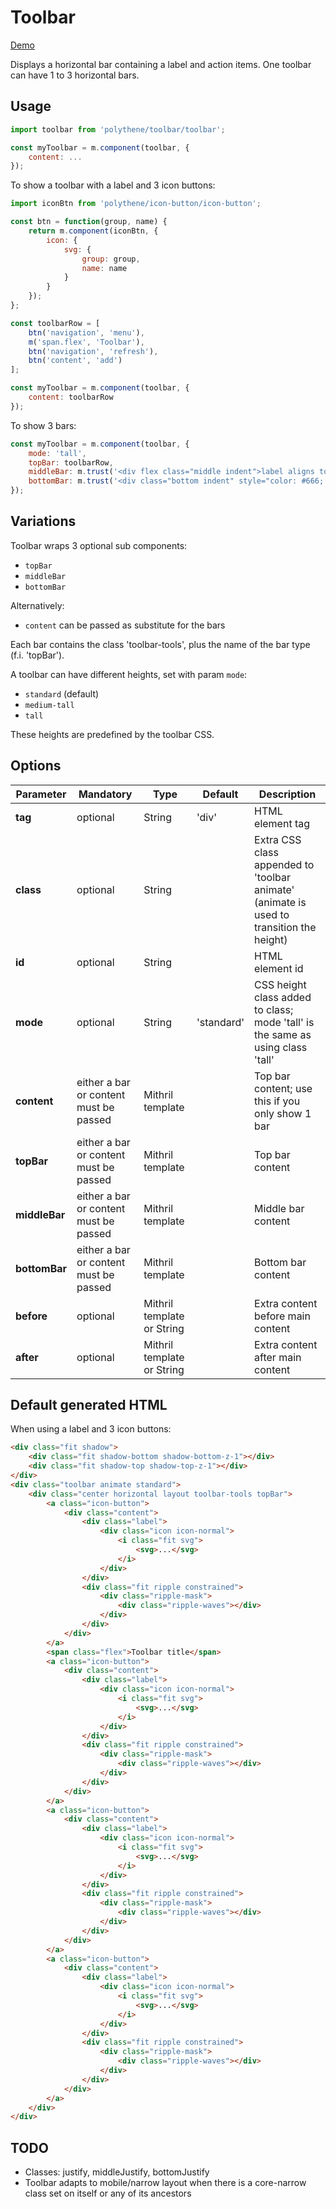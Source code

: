 # Toolbar

<a class="btn-demo" href="http://arthurclemens.github.io/Polythene-examples/index.html#/toolbar">Demo</a>

Displays a horizontal bar containing a label and action items. One toolbar can have 1 to 3 horizontal bars.


## Usage

~~~javascript
import toolbar from 'polythene/toolbar/toolbar';

const myToolbar = m.component(toolbar, {
    content: ...
});
~~~

To show a toolbar with a label and 3 icon buttons:

~~~javascript
import iconBtn from 'polythene/icon-button/icon-button';

const btn = function(group, name) {
    return m.component(iconBtn, {
        icon: {
            svg: {
                group: group,
                name: name
            }
        }
    });
};

const toolbarRow = [
    btn('navigation', 'menu'),
    m('span.flex', 'Toolbar'),
    btn('navigation', 'refresh'),
    btn('content', 'add')
];

const myToolbar = m.component(toolbar, {
    content: toolbarRow
});
~~~

To show 3 bars:

~~~javascript
const myToolbar = m.component(toolbar, {
	mode: 'tall',
	topBar: toolbarRow,
	middleBar: m.trust('<div flex class="middle indent">label aligns to the middle</div>'),
	bottomBar: m.trust('<div class="bottom indent" style="color: #666; font-size: 18px;">some stuffs align to the bottom</div>')
});
~~~

## Variations

Toolbar wraps 3 optional sub components:
* `topBar`
* `middleBar`
* `bottomBar`

Alternatively:
* `content` can be passed as substitute for the bars

Each bar contains the class 'toolbar-tools', plus the name of the bar type (f.i. 'topBar').

A toolbar can have different heights, set with param `mode`:

* `standard` (default)
* `medium-tall`
* `tall`

These heights are predefined by the toolbar CSS.


## Options

| **Parameter** |  **Mandatory** | **Type** | **Default** | **Description** |
| ------------- | -------------- | -------- | ----------- | --------------- |
| **tag** | optional | String | 'div' | HTML element tag |
| **class** | optional | String |  | Extra CSS class appended to 'toolbar animate' (animate is used to transition the height) |
| **id** | optional | String | | HTML element id |
| **mode** | optional | String | 'standard' | CSS height class added to class; mode 'tall' is the same as using class 'tall' |
| **content** | either a bar or content must be passed | Mithril template | | Top bar content; use this if you only show 1 bar |
| **topBar** | either a bar or content must be passed | Mithril template | | Top bar content |
| **middleBar** | either a bar or content must be passed | Mithril template | | Middle bar content |
| **bottomBar** | either a bar or content must be passed | Mithril template | | Bottom bar content |
| **before** | optional | Mithril template or String | | Extra content before main content |
| **after** | optional | Mithril template or String | | Extra content after main content |


## Default generated HTML

When using a label and 3 icon buttons:

~~~html
<div class="fit shadow">
    <div class="fit shadow-bottom shadow-bottom-z-1"></div>
    <div class="fit shadow-top shadow-top-z-1"></div>
</div>
<div class="toolbar animate standard">
    <div class="center horizontal layout toolbar-tools topBar">
        <a class="icon-button">
            <div class="content">
                <div class="label">
                    <div class="icon icon-normal">
                        <i class="fit svg">
                            <svg>...</svg>
                        </i>
                    </div>
                </div>
                <div class="fit ripple constrained">
                    <div class="ripple-mask">
                        <div class="ripple-waves"></div>
                    </div>
                </div>
            </div>
        </a>
        <span class="flex">Toolbar title</span>
        <a class="icon-button">
            <div class="content">
                <div class="label">
                    <div class="icon icon-normal">
                        <i class="fit svg">
                            <svg>...</svg>
                        </i>
                    </div>
                </div>
                <div class="fit ripple constrained">
                    <div class="ripple-mask">
                        <div class="ripple-waves"></div>
                    </div>
                </div>
            </div>
        </a>
        <a class="icon-button">
            <div class="content">
                <div class="label">
                    <div class="icon icon-normal">
                        <i class="fit svg">
                            <svg>...</svg>
                        </i>
                    </div>
                </div>
                <div class="fit ripple constrained">
                    <div class="ripple-mask">
                        <div class="ripple-waves"></div>
                    </div>
                </div>
            </div>
        </a>
        <a class="icon-button">
            <div class="content">
                <div class="label">
                    <div class="icon icon-normal">
                        <i class="fit svg">
                            <svg>...</svg>
                        </i>
                    </div>
                </div>
                <div class="fit ripple constrained">
                    <div class="ripple-mask">
                        <div class="ripple-waves"></div>
                    </div>
                </div>
            </div>
        </a>
    </div>
</div>
~~~


## TODO

* Classes: justify, middleJustify, bottomJustify
* Toolbar adapts to mobile/narrow layout when there is a core-narrow class set on itself or any of its ancestors
